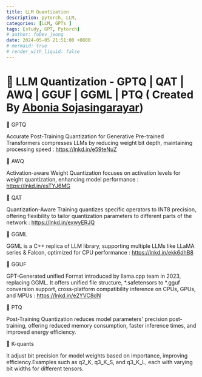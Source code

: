 ```yaml
---
title: LLM Quantization
description: pytorch, LLM,
categories: [LLM, GPTs ]
tags: [study, GPT, Pytorch]
# author: foDev_jeong
date: 2024-05-05 21:51:00 +0800
# mermaid: true
# render_with_liquid: false
---
```


# 🧐 LLM Quantization - GPTQ | QAT | AWQ | GGUF | GGML | PTQ ( Created By [Abonia Sojasingarayar](https://www.linkedin.com/in/aboniasojasingarayar/))

🚩 GPTQ

Accurate Post-Training Quantization for Generative Pre-trained Transformers compresses LLMs by reducing weight bit depth, maintaining processing speed : <https://lnkd.in/e59teNuZ>

🚩 AWQ

Activation-aware Weight Quantization focuses on activation levels for weight quantization, enhancing model performance : <https://lnkd.in/esTYJ6MG>

🚩 QAT

Quantization-Aware Training quantizes specific operators to INT8 precision, offering flexibility to tailor quantization parameters to different parts of the network : <https://lnkd.in/exwyERJQ>

🚩 GGML

GGML is a C++ replica of LLM library, supporting multiple LLMs like LLaMA series & Falcon, optimized for CPU performance : <https://lnkd.in/ekk6dhB8>

🚩 GGUF

GPT-Generated unified Format introduced by llama.cpp team in 2023, replacing GGML. It offers unified file structure, *.safetensors to *.gguf conversion support, cross-platform compatibility inference on CPUs, GPUs, and MPUs : <https://lnkd.in/e2YVC8dN>

🚩 PTQ

Post-Training Quantization reduces model parameters' precision post-training, offering reduced memory consumption, faster inference times, and improved energy efficiency.

🚩 K-quants 

It adjust bit precision for model weights based on importance, improving efficiency.Examples such as q2_K, q3_K_S, and q3_K_L, each with varying bit widths for different tensors.